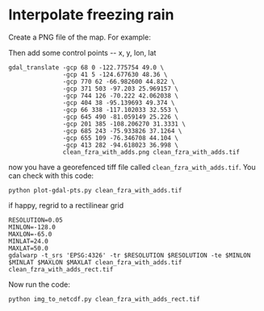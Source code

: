 # Interpolate freezing rain

Create a PNG file of the map. For example:

Then add some control points -- x, y, lon, lat

```
gdal_translate -gcp 68 0 -122.775754 49.0 \
               -gcp 41 5 -124.677630 48.36 \
               -gcp 770 62 -66.982600 44.822 \
               -gcp 371 503 -97.203 25.969157 \
               -gcp 744 126 -70.222 42.062038 \
               -gcp 404 38 -95.139693 49.374 \
               -gcp 66 338 -117.102033 32.553 \
               -gcp 645 490 -81.059149 25.226 \
               -gcp 201 385 -108.206270 31.3331 \
               -gcp 685 243 -75.933826 37.1264 \
               -gcp 655 109 -76.346708 44.104 \
               -gcp 413 282 -94.618023 36.998 \
               clean_fzra_with_adds.png clean_fzra_with_adds.tif
```

now you have a georefenced tiff file called `clean_fzra_with_adds.tif`. You can check with this code:

```
python plot-gdal-pts.py clean_fzra_with_adds.tif 
```

if happy, regrid to a rectilinear grid

```
RESOLUTION=0.05
MINLON=-128.0
MAXLON=-65.0
MINLAT=24.0
MAXLAT=50.0
gdalwarp -t_srs 'EPSG:4326' -tr $RESOLUTION $RESOLUTION -te $MINLON $MINLAT $MAXLON $MAXLAT clean_fzra_with_adds.tif clean_fzra_with_adds_rect.tif
```

Now run the code:

```
python img_to_netcdf.py clean_fzra_with_adds_rect.tif
```
